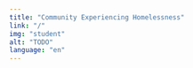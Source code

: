```yaml
---
title: "Community Experiencing Homelessness"
link: "/"
img: "student"
alt: "TODO"
language: "en"
---
```

